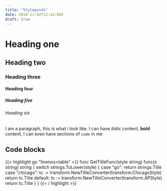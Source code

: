 ```yaml
---
title: "Styleguide"
date: 2018-11-02T13:43:09Z
draft: true
---
```


# Heading one

## Heading two

### Heading three

#### Heading four

##### Heading five

###### Heading six

I am a paragraph, this is what i look like. I can have _italic_ content, __bold__ content, I can even have sections of `code` in me


## Code blocks

{{< highlight go "linenos=table" >}}
func GetTitleFunc(style string) func(s string) string {
  switch strings.ToLower(style) {
  case "go":
    return strings.Title
  case "chicago":
    tc := transform.NewTitleConverter(transform.ChicagoStyle)
    return tc.Title
  default:
    tc := transform.NewTitleConverter(transform.APStyle)
    return tc.Title
  }
}
{{< / highlight >}}